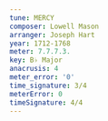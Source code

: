 ```yaml
---
tune: MERCY
composer: Lowell Mason
arranger: Joseph Hart
year: 1712-1768
meter: 7.7.7.3.
key: B♭ Major
anacrusis: 4
meter_error: '0'
time_signature: 3/4
meterError: 0
timeSignature: 4/4
---
```

